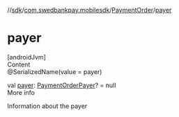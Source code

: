 //[sdk](../../../index.md)/[com.swedbankpay.mobilesdk](../index.md)/[PaymentOrder](index.md)/[payer](payer.md)



# payer  
[androidJvm]  
Content  
@SerializedName(value = payer)  
  
val [payer](payer.md): [PaymentOrderPayer](../-payment-order-payer/index.md)? = null  
More info  


Information about the payer

  



